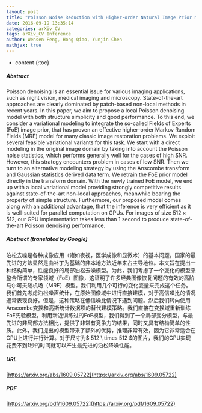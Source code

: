 ```yaml
---
layout: post
title: "Poisson Noise Reduction with Higher-order Natural Image Prior Model"
date: 2016-09-19 13:35:14
categories: arXiv_CV
tags: arXiv_CV Inference
author: Wensen Feng, Hong Qiao, Yunjin Chen
mathjax: true
---
```


* content
{:toc}

##### Abstract
Poisson denoising is an essential issue for various imaging applications, such as night vision, medical imaging and microscopy. State-of-the-art approaches are clearly dominated by patch-based non-local methods in recent years. In this paper, we aim to propose a local Poisson denoising model with both structure simplicity and good performance. To this end, we consider a variational modeling to integrate the so-called Fields of Experts (FoE) image prior, that has proven an effective higher-order Markov Random Fields (MRF) model for many classic image restoration problems. We exploit several feasible variational variants for this task. We start with a direct modeling in the original image domain by taking into account the Poisson noise statistics, which performs generally well for the cases of high SNR. However, this strategy encounters problem in cases of low SNR. Then we turn to an alternative modeling strategy by using the Anscombe transform and Gaussian statistics derived data term. We retrain the FoE prior model directly in the transform domain. With the newly trained FoE model, we end up with a local variational model providing strongly competitive results against state-of-the-art non-local approaches, meanwhile bearing the property of simple structure. Furthermore, our proposed model comes along with an additional advantage, that the inference is very efficient as it is well-suited for parallel computation on GPUs. For images of size $512 \times 512$, our GPU implementation takes less than 1 second to produce state-of-the-art Poisson denoising performance.

##### Abstract (translated by Google)
泊松去噪是各种成像应用（诸如夜视，医学成像和显微术）的基本问题。国家的最先进的方法显然是由补丁为基础的非本地方法近年来占主导地位。本文旨在提出一种结构简单，性能良好的局部泊松去噪模型。为此，我们考虑了一个变化的模型来整合所谓的专家领域（FoE）图像，这证明了许多经典图像恢复问题的有效的高阶马尔可夫随机场（MRF）模型。我们利用几个可行的变化变量来完成这个任务。我们首先考虑泊松噪声统计，在原始图像域中进行直接建模，对于高信噪比的情况通常表现良好。但是，这种策略在低信噪比情况下遇到问题。然后我们转向使用Anscombe变换和高斯统计数据项的替代建模策略。我们直接在变换域重新训练FoE先验模型。利用新近训练过的FoE模型，我们得到了一个局部变分模型，与最先进的非局部方法相比，提供了非常有竞争力的结果，同时又具有结构简单的性质。此外，我们提出的模型带来了额外的优势，推理非常有效，因为它非常适合在GPU上进行并行计算。对于尺寸为$ 512 \ times 512 $的图片，我们的GPU实现花费不到1秒的时间就可以产生最先进的泊松降噪性能。

##### URL
[https://arxiv.org/abs/1609.05722](https://arxiv.org/abs/1609.05722)

##### PDF
[https://arxiv.org/pdf/1609.05722](https://arxiv.org/pdf/1609.05722)

